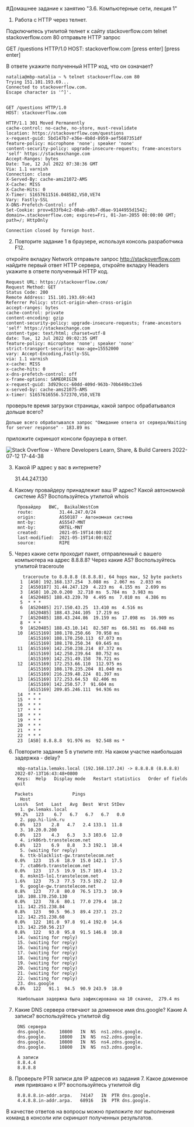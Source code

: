 #Домашнее задание к занятию "3.6. Компьютерные сети, лекция 1"

1. Работа c HTTP через телнет.

Подключитесь утилитой телнет к сайту stackoverflow.com telnet stackoverflow.com 80
отправьте HTTP запрос

GET /questions HTTP/1.0
HOST: stackoverflow.com
[press enter]
[press enter]

В ответе укажите полученный HTTP код, что он означает?

    natalia@mbp-natalia ~ % telnet stackoverflow.com 80
    Trying 151.101.193.69...
    Connected to stackoverflow.com.
    Escape character is '^]'.


    GET /questions HTTP/1.0
    HOST: stackoverflow.com

    HTTP/1.1 301 Moved Permanently
    cache-control: no-cache, no-store, must-revalidate
    location: https://stackoverflow.com/questions
    x-request-guid: 5bd147b7-e36e-4b8d-8959-aef5687351df
    feature-policy: microphone 'none'; speaker 'none'
    content-security-policy: upgrade-insecure-requests; frame-ancestors 'self' https://stackexchange.com
    Accept-Ranges: bytes
    Date: Tue, 12 Jul 2022 07:38:36 GMT
    Via: 1.1 varnish
    Connection: close
    X-Served-By: cache-ams21072-AMS
    X-Cache: MISS
    X-Cache-Hits: 0
    X-Timer: S1657611516.048582,VS0,VE74
    Vary: Fastly-SSL
    X-DNS-Prefetch-Control: off
    Set-Cookie: prov=633fb4c2-00ab-a9b7-d6ae-9144955d1542; domain=.stackoverflow.com; expires=Fri, 01-Jan-2055 00:00:00 GMT; path=/; HttpOnly

    Connection closed by foreign host.


2. Повторите задание 1 в браузере, используя консоль разработчика F12.

откройте вкладку Network
отправьте запрос http://stackoverflow.com
найдите первый ответ HTTP сервера, откройте вкладку Headers
укажите в ответе полученный HTTP код.
     
    Request URL: https://stackoverflow.com/
    Request Method: GET
    Status Code: 200 
    Remote Address: 151.101.193.69:443
    Referrer Policy: strict-origin-when-cross-origin
    accept-ranges: bytes
    cache-control: private
    content-encoding: gzip
    content-security-policy: upgrade-insecure-requests; frame-ancestors 'self' https://stackexchange.com
    content-type: text/html; charset=utf-8
    date: Tue, 12 Jul 2022 09:02:35 GMT
    feature-policy: microphone 'none'; speaker 'none'
    strict-transport-security: max-age=15552000
    vary: Accept-Encoding,Fastly-SSL
    via: 1.1 varnish
    x-cache: MISS
    x-cache-hits: 0
    x-dns-prefetch-control: off
    x-frame-options: SAMEORIGIN
    x-request-guid: 3d929ccc-60dd-409d-963b-70b649bc33e6
    x-served-by: cache-ams21075-AMS
    x-timer: S1657616556.572370,VS0,VE78

проверьте время загрузки страницы, какой запрос обрабатывался дольше всего?

    Дольше всего обрабатывался запрос "Ожидание ответа от сервера/Waiting for server response" - 183.89 ms

приложите скриншот консоли браузера в ответ.
    
![Stack Overflow - Where Developers Learn, Share, & Build Careers 2022-07-12 17-44-38](https://github.com/AlexyeBezyazykov/devops-netology/blob/main/03-sysadmin-06-net/Stack.png)

3. Какой IP адрес у вас в интернете?
    
    31.44.247.130
    
4. Какому провайдеру принадлежит ваш IP адрес? Какой автономной системе AS? Воспользуйтесь утилитой whois
    
        Провайдер   BWC,  BaikalWestCom
        route:          31.44.247.0/24
        origin:         AS50187 - Автономная система
        mnt-by:         AS5547-MNT
        mnt-by:         ORTEL-MNT
        created:        2021-05-19T14:00:02Z
        last-modified:  2021-05-19T14:00:02Z
        source:         RIPE
    
5. Через какие сети проходит пакет, отправленный с вашего компьютера на адрес 8.8.8.8? Через какие AS? Воспользуйтесь утилитой traceroute
    
          traceroute to 8.8.8.8 (8.8.8.8), 64 hops max, 52 byte packets
         1  [AS0] 192.168.137.254  3.088 ms  2.067 ms  2.033 ms
         2  [AS50187] 31.44.247.129  4.223 ms  4.155 ms  2.699 ms
         3  [AS0] 10.20.0.200  32.710 ms  5.784 ms  3.983 ms
         4  [AS20485] 188.43.239.70  4.495 ms  7.010 ms  4.386 ms
         5  * * *
         6  [AS20485] 217.150.43.25  13.410 ms  4.516 ms
            [AS20485] 188.43.244.105  17.219 ms
         7  [AS20485] 188.43.244.86  19.159 ms  17.098 ms  16.909 ms
         8  * * *
         9  [AS20485] 188.43.10.141  82.507 ms  66.581 ms  66.048 ms
        10  [AS15169] 108.170.250.66  70.958 ms
            [AS15169] 108.170.250.113  67.073 ms
            [AS15169] 108.170.250.34  69.645 ms
        11  [AS15169] 142.250.238.214  87.372 ms
            [AS15169] 142.250.239.64  80.752 ms
            [AS15169] 142.251.49.158  78.721 ms
        12  [AS15169] 172.253.66.110  112.975 ms
            [AS15169] 108.170.235.204  81.040 ms
            [AS15169] 216.239.48.224  81.397 ms
        13  [AS15169] 172.253.64.53  82.406 ms
            [AS15169] 142.250.57.7  91.604 ms
            [AS15169] 209.85.246.111  94.936 ms
        14  * * *
        15  * * *
        16  * * *
        17  * * *
        18  * * *
        19  * * *
        20  * * *
        21  * * *
        22  * * *
        23  [AS0] 8.8.8.8  91.976 ms  92.548 ms *

    
6. Повторите задание 5 в утилите mtr. На каком участке наибольшая задержка - delay?
    
        mbp-natalia.lemaks.local (192.168.137.24) -> 8.8.8.8 (8.8.8.8)                                                                                                                                                       2022-07-13T16:43:48+0800
        Keys:  Help   Display mode   Restart statistics   Order of fields   quit
                                                                                                                                                                                                             Packets               Pings
         Host                                                                                                                                                                                              Loss%   Snt   Last   Avg  Best  Wrst StDev
         1. gw.lemaks.local                                                                                                                                                                         99.2%   123    6.7   6.7   6.7   6.7   0.0
         2. ppp.hi-link.ru                                                                                                                                                                              0.0%   123    2.8   4.7   2.4 133.1  11.8
         3. 10.20.0.200                                                                                                                                                                                0.0%   123    4.3   6.3   3.3 103.6  12.0
         4. irk06rb.transtelecom.net                                                                                                                                                             0.8%   123    6.9   8.8   3.3 192.1  18.4
         5. (waiting for reply)
         6. ttk-blacklist-gw.transtelecom.net                                                                                                                                                0.0%   123   15.6  18.9  15.0 142.1  17.5
         7. cta06rb.transtelecom.net                                                                                                                                                           0.0%   123   17.5  19.9  15.7 103.4  13.2
         8. mskn15-lo1.transtelecom.net                                                                                                                                                     1.6%   123   75.3  77.5  73.5 192.2  12.0
         9. google-gw.transtelecom.net                                                                                                                                                       0.8%   123   77.8  80.0  76.5 173.3  10.9
        10. 108.170.250.130                                                                                                                                                                       0.0%   123   78.6  80.1  77.0 279.4  18.2
        11. 142.251.238.84                                                                                                                                                                          0.8%   123   90.5  96.3  89.4 237.1  23.2
        12. 142.251.238.68                                                                                                                                                                          0.0%   122  101.0  97.8  91.4 192.0  14.6
        13. 142.250.56.217                                                                                                                                                                          0.8%   122   93.0  95.8  91.5 146.8  10.8
        14. (waiting for reply)
        15. (waiting for reply)
        16. (waiting for reply)
        17. (waiting for reply)
        18. (waiting for reply)
        19. (waiting for reply)
        20. (waiting for reply)
        21. (waiting for reply)
        22. (waiting for reply)
        23. dns.google                                                                                                                                                                                      0.0%   122   91.1  94.5  90.9 243.9  18.0
    
        Наибольшая задержка была зафиксирована на 10 скачке,  279.4 ms

7. Какие DNS сервера отвечают за доменное имя dns.google? Какие A записи? воспользуйтесь утилитой dig

        DNS сервера
        dns.google.		10800	IN	NS	ns1.zdns.google.
        dns.google.		10800	IN	NS	ns2.zdns.google.
        dns.google.		10800	IN	NS	ns4.zdns.google.
        dns.google.		10800	IN	NS	ns3.zdns.google.
    
        A записи
        8.8.4.4
        8.8.8.8

8. Проверьте PTR записи для IP адресов из задания 7. Какое доменное имя привязано к IP? воспользуйтесь утилитой dig

        8.8.8.8.in-addr.arpa.	74147	IN	PTR	dns.google.
        4.4.8.8.in-addr.arpa.	68916	IN	PTR	dns.google.

В качестве ответов на вопросы можно приложите лог выполнения команд в консоли или скриншот полученных результатов.

